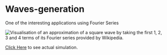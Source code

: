 # Waves-generation
One of the interesting applications using Fourier Series

![Visualisation of an approximation of a square wave by taking the first 1, 2, 3 and 4 terms of its Fourier series provided by Wikipedia.](https://upload.wikimedia.org/wikipedia/commons/1/1a/Fourier_series_square_wave_circles_animation.gif)

[Click Here](https://editor.p5js.org/sankethire98@gmail.com/full/rym92Jzx4) to see actual simulation.
